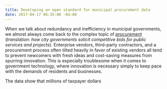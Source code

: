 ```yaml
---
title: Developing an open standard for municipal procurement data
date: 2017-04-17 00:35:00 -04:00
---
```


When we talk about redundancy and inefficiency in municipal governments, we almost always come back to the complex topic of [procurement](https://www.codeforamerica.org/how-tos/procurement-101) (*translation: how city governments solicit competitive bids for public services and projects*). Enterprise vendors, third-party contractors, and a procurement process often tilted heavily in favor of existing vendors all tend to prevent newcomers with fresh ideas and cost-saving measures from spurring innovation. This is especially troublesome when it comes to government technology, where innovation is necessary simply to keep pace with the demands of residents and businesses.

The data show that millions of taxpayer dollars 


